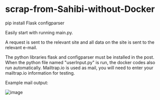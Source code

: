 # scrap-from-Sahibi-without-Docker

pip install Flask configparser

Easily start with running main.py.

A request is sent to the relevant site and all data on the site is sent to the relevant e-mail.

The python libraries flask and configparser must be installed in the post. When the python file named "userInput.py" is run, the docker codes also run automatically. Mailtrap.io is used as mail, you will need to enter your mailtrap.io information for testing. 

Example mail output:

![image](https://github.com/CodeAiEngineer/scrap-from-Sahibi-without-Docker/assets/116978893/2b1bb6bb-e43f-4f21-b604-1bc3b0c9030a)
